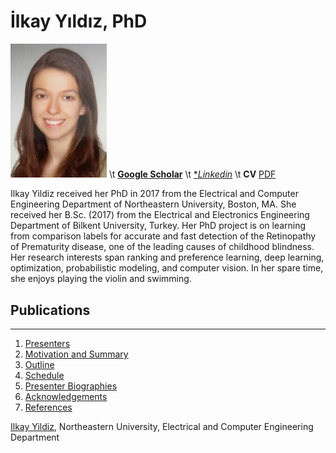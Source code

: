 
# İlkay Yıldız, PhD 

<img src="ilkayyildiz.jpg" width="154"/> \t  [**Google Scholar**](https://scholar.google.com/citations?user=rXGU5mYAAAAJ&hl=en) \t  [**Linkedin*](https://www.linkedin.com/in/ilkay-y%C4%B1ld%C4%B1z/)  \t **CV** <a href="Yildiz_CV_after_PhD.pdf">PDF</a>

Ilkay Yildiz received her PhD in 2017 from the Electrical and Computer Engineering Department of Northeastern University, Boston, MA. She received her B.Sc. (2017) from the Electrical and Electronics Engineering Department of Bilkent University, Turkey. Her PhD project is on learning from comparison labels for accurate and fast detection of the Retinopathy of Prematurity disease, one of the leading causes of childhood blindness. Her research interests span ranking and preference learning, deep learning, optimization, probabilistic modeling, and computer vision. In her spare time, she enjoys playing the violin and swimming.

## Publications

-----


 1. [Presenters](#presenters)
 2. [Motivation and Summary](#motivation-and-summary)
 3. [Outline](#outline)
 4. [Schedule](#schedule)
 5. [Presenter Biographies](#presenter-biographies)
 6. [Acknowledgements](#acknowledgements)
 7. [References](#references)

[Ilkay Yildiz](https://www.linkedin.com/in/ilkay-y%C4%B1ld%C4%B1z/), Northeastern University, Electrical and Computer Engineering Department






